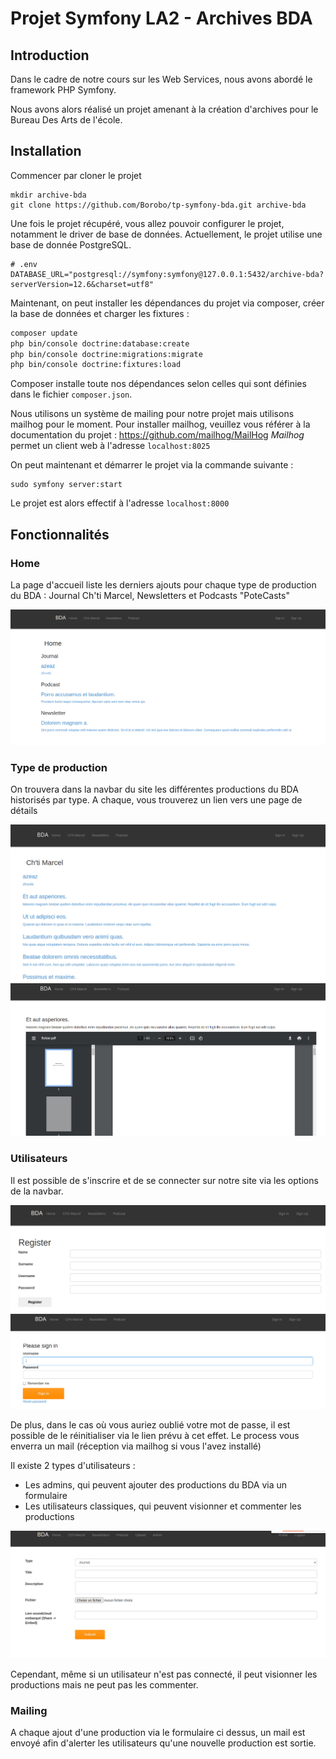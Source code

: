 # Projet Symfony LA2 - Archives BDA

## Introduction

Dans le cadre de notre cours sur les Web Services, nous avons abordé le framework PHP Symfony.

Nous avons alors réalisé un projet amenant à la création d'archives pour le Bureau Des Arts de l'école.

## Installation

Commencer par cloner le projet

```shell
mkdir archive-bda
git clone https://github.com/Borobo/tp-symfony-bda.git archive-bda
```

Une fois le projet récupéré, vous allez pouvoir configurer le projet, notamment le driver de base de données. Actuellement, le projet utilise une base de donnée PostgreSQL.

```
# .env
DATABASE_URL="postgresql://symfony:symfony@127.0.0.1:5432/archive-bda?serverVersion=12.6&charset=utf8"
```

Maintenant, on peut installer les dépendances du projet via composer, créer la base de données et charger les fixtures :

```bash
composer update
php bin/console doctrine:database:create
php bin/console doctrine:migrations:migrate
php bin/console doctrine:fixtures:load
```

Composer installe toute nos dépendances selon celles qui sont définies dans le fichier `composer.json`.

Nous utilisons un système de mailing pour notre projet mais utilisons mailhog pour le moment. Pour installer mailhog, veuillez vous référer à la documentation du projet : https://github.com/mailhog/MailHog
*Mailhog* permet un client web à l'adresse `localhost:8025` 

On peut maintenant et démarrer le projet via la commande suivante :

```shell
sudo symfony server:start
```

Le projet est alors effectif à l'adresse `localhost:8000`

## Fonctionnalités

### Home

La page d'accueil liste les derniers ajouts pour chaque type de production du BDA : Journal Ch'ti Marcel, Newsletters et Podcasts "PoteCasts"

<img src="ressources\image-20210607010946322.png" alt="image-20210607010946322" style="zoom: 50%;" />

### Type de production

On trouvera dans la navbar du site les différentes productions du BDA historisés par type. A chaque, vous trouverez un lien vers une page de détails

<img src="ressources\image-20210607011007475.png" alt="image-20210607011007475" style="zoom: 50%;" />

<img src="ressources\image-20210607011041981.png" alt="image-20210607011041981" style="zoom:50%;" />

### Utilisateurs

Il est possible de s'inscrire et de se connecter sur notre site via les options de la navbar. 

<img src="ressources\image-20210607011252766.png" alt="image-20210607011252766" style="zoom:50%;" />

<img src="ressources\image-20210607011308707.png" alt="image-20210607011308707" style="zoom:50%;" />

De plus, dans le cas où vous auriez oublié votre mot de passe, il est possible de le réinitialiser via le lien prévu à cet effet. Le process vous enverra un mail (réception via mailhog si vous l'avez installé)

Il existe 2 types d'utilisateurs : 

- Les admins, qui peuvent ajouter des productions du BDA via un formulaire
- Les utilisateurs classiques, qui peuvent visionner et commenter les productions

<img src="ressources\image-20210607013149925.png" alt="image-20210607013149925" style="zoom:50%;" />

Cependant, même si un utilisateur n'est pas connecté, il peut visionner les productions mais ne peut pas les commenter.

### Mailing

A chaque ajout d'une production via le formulaire ci dessus, un mail est envoyé afin d'alerter les utilisateurs qu'une nouvelle production est sortie.
